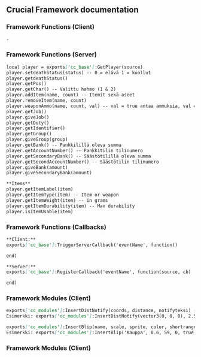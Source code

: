 ## Crucial Framework documentation

### Framework Functions (Client)
```markdown
-
```

### Framework Functions (Server)
```markdown
local player = exports['cc_base']:GetPlayer(source)
player.setdeathStatus(status) -- 0 = elävä 1 = kuollut
player.getdeathStatus() 
player.getPos() 
player.getChar() -- Valittu hahmo (1 & 2)
player.addItem(name, count) -- Itemit sekä aseet
player.removeItem(name, count)
player.weaponAmmo(name, count, val) -- val = true antaa ammuksia, val = false poistaa ammuksia
player.getJob() 
player.giveJob()
player.getDuty()
player.getIdentifier()
player.getGroup()
player.giveGroup(group)
player.getBank() -- Pankkilillä oleva summa
player.getAccountNumber() -- Pankkitilin tilinumero
player.getSecondaryBank() -- Säästötilillä oleva summa
player.getSecondAccountNumber() -- Säästötilin tilinumero
player.giveBank(amount)
player.giveSecondaryBank(amount)

**Items**
player.getItemLabel(item)
player.getItemType(item) -- Item or weapon
player.getItemWeight(item) -- in grams
player.getItemDurability(item) -- Max durability
player.isItemUsable(item)
```

### Framework Functions (Callbacks)
```markdown
**Client:**
exports['cc_base']:TriggerServerCallback('eventName', function() 

end)

**Server:**
exports['cc_base']:RegisterCallback('eventName', function(source, cb) 

end)
```

### Framework Modules (Client)
```markdown
exports['cc_modules']:InsertDistNotify(coords, distance, notifyteksi) -- Ilmoittaa annetyn ilmoituksen alueelle saavuttaessa
Esimerkki: exports['cc_modules']:InsertDistNotify(vector3(0, 0, 0), 2.5, 'Saavuit alueelle')

exports['cc_modules']:InsertBlip(name, scale, sprite, color, shortrange, coords)
Esimerkki: exports['cc_modules']:InsertBlip('Kauppa', 0.6, 59, 0, true, v.sij)
```

### Framework Modules (Client)
```markdown
```
